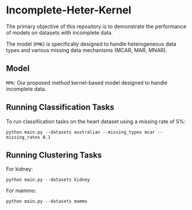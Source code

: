 # Incomplete-Heter-Kernel

The primary objective of this repository is to demonstrate the performance of models on datasets with incomplete data.

The model (`PMK`) is specifically designed to handle heterogeneous data types and various missing data mechanisms (MCAR, MAR, MNAR). 


## Model

`MPK`: Our proposed method kernel-based model designed to handle incomplete data.


## Running Classification Tasks

To run classification tasks on the heart dataset using a missing rate of 5%:


```python main.py --datasets australian --missing_types mcar --missing_rates 0.1```


## Running Clustering Tasks


For kidney:

```
python main.py --datasets kidney
```
For mammo:
```
python main.py --datasets mammo
```
